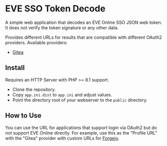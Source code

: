 # EVE SSO Token Decode

A simple web application that decodes an EVE Online SSO JSON web token. It does _not_ verify
the token signature or any other data.

Provides different URLs for results that are compatible with different OAuth2 providers. 
Available providers:

- [Gitea](https://gitea.com)

## Install

Requires an HTTP Server with PHP >= 8.1 support.

- Clone the repository.
- Copy `app.ini.dist` to `app.ini` and adjust values.
- Point the directory root of your webserver to the `public` directory.

## How to Use

You can use the URL for applications that support login via OAuth2 but do not support EVE Online
directly. For example, use this as the "Profile URL" with the "Gitea" provider with custom URLs for
[Forgejo](https://forgejo.org/).
